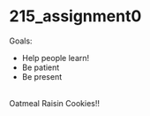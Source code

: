 # 215_assignment0
Goals:
- Help people learn!
- Be patient
- Be present
<br>
Oatmeal Raisin Cookies!!